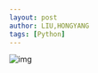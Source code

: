 ```yaml
---
layout: post
author: LIU,HONGYANG
tags: [Python]
---
```






 ![img](https://tva1.sinaimg.cn/large/007S8ZIlgy1gfmghugf4xj316a0u0h9t.jpg)

 